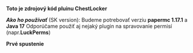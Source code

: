 **Toto je zdrojový kód pluinu ChestLocker**

***Ako ho používať*** (SK version):
Budeme potrebovať verziu **papermc 1.17.1** a **Java 17**
Odporúčame použiť aj nejaký plugin na spravovanie permisí (napr.**LuckPerms**)

**Prvé spustenie**

